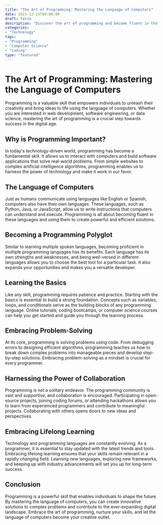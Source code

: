 ```yaml
---
title: "The Art of Programming: Mastering the Language of Computers"
date: 2021-12-15T09:00:00
draft: false
description: "Discover the art of programming and become fluent in the language of computers."
categories:
- "Technology"
tags:
- "Programming"
- "Computer Science"
- "Coding"
type: "featured"
---
```


# The Art of Programming: Mastering the Language of Computers

Programming is a valuable skill that empowers individuals to unleash their creativity and bring ideas to life using the language of computers. Whether you are interested in web development, software engineering, or data science, mastering the art of programming is a crucial step towards success in the digital age.

## Why is Programming Important?

In today's technology-driven world, programming has become a fundamental skill. It allows us to interact with computers and build software applications that solve real-world problems. From simple websites to complex artificial intelligence algorithms, programming enables us to harness the power of technology and make it work in our favor.

## The Language of Computers

Just as humans communicate using languages like English or Spanish, computers also have their own languages. These languages, such as Python, Java, or JavaScript, allow us to write instructions that computers can understand and execute. Programming is all about becoming fluent in these languages and using them to create powerful and efficient solutions.

## Becoming a Programming Polyglot

Similar to learning multiple spoken languages, becoming proficient in multiple programming languages has its benefits. Each language has its own strengths and weaknesses, and being well-versed in different languages allows you to choose the best tool for a particular task. It also expands your opportunities and makes you a versatile developer.

## Learning the Basics

Like any skill, programming requires patience and practice. Starting with the basics is essential to build a strong foundation. Concepts such as variables, loops, and conditionals serve as the building blocks of any programming language. Online tutorials, coding bootcamps, or computer science courses can help you get started and guide you through the learning process.

## Embracing Problem-Solving

At its core, programming is solving problems using code. From debugging errors to designing efficient algorithms, programming teaches us how to break down complex problems into manageable pieces and develop step-by-step solutions. Embracing problem-solving as a mindset is crucial for every programmer.

## Harnessing the Power of Collaboration

Programming is not a solitary endeavor. The programming community is vast and supportive, and collaboration is encouraged. Participating in open-source projects, joining coding forums, or attending hackathons allows you to learn from experienced programmers and contribute to meaningful projects. Collaborating with others opens doors to new ideas and perspectives.

## Embracing Lifelong Learning

Technology and programming languages are constantly evolving. As a programmer, it is essential to stay updated with the latest trends and tools. Embracing lifelong learning ensures that your skills remain relevant in a rapidly changing field. Learning new languages, exploring new frameworks, and keeping up with industry advancements will set you up for long-term success.

## Conclusion

Programming is a powerful skill that enables individuals to shape the future. By mastering the language of computers, you can create innovative solutions to complex problems and contribute to the ever-expanding digital landscape. Embrace the art of programming, nurture your skills, and let the language of computers become your creative outlet.
